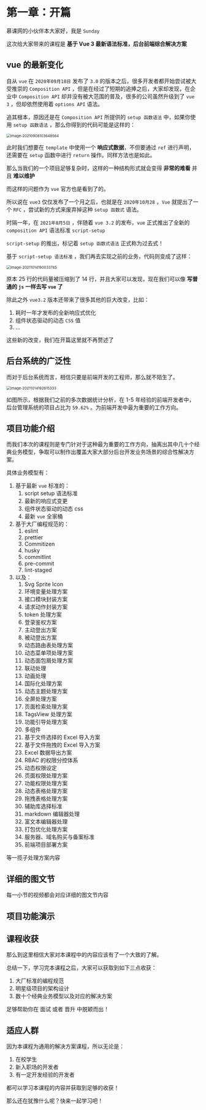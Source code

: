 # 第一章：开篇



慕课网的小伙伴本大家好，我是 `Sunday`

这次给大家带来的课程是 **基于 Vue 3 最新语法标准，后台前端综合解决方案**

## vue 的最新变化

自从 `vue` 在 `2020年09月18日` 发布了 `3.0` 的版本之后，很多开发者都开始尝试被大受推崇的 `Composition API` ，但是在经过了短期的追捧之后，大家却发现，在企业中 `Composition API` 却并没有被大范围的普及，很多的公司虽然升级到了 `vue 3` ，但却依然使用着 `options API` 语法。

追其根本，原因还是在 `Composition API` 所提供的 `setup 函数语法` 中，如果你使用 `setup 函数语法` ，那么你得到的代码可能是这样的：

<img src="第三章：项目架构之搭建登录架 构解决方案与实现.assets/image-20210908103648564.png" alt="image-20210908103648564" style="zoom:67%;" />

此时我们想要在 `template` 中使用一个 **响应式数据**，不但要通过 `ref` 进行声明，还需要在 `setup` 函数中进行 `return` 操作。同样方法也是如此。

那么当我们的一个项目足够复杂时，这样的一种结构形式就会变得 **非常的难看** 并且 **难以维护**

而这样的问题作为 `vue` 官方也是看到了的。

所以说在 `vue3` 仅仅发布了一个月之后，也就是在 `2020年10月28` ，`Vue` 就提出了一个 `RFC` ，尝试新的方式来废弃掉这种 `setup 函数式` 语法。

时隔一年，在 `2021年8月5日` ，伴随着 `vue 3.2` 的发布，`vue` 正式推出了全新的 `composition API` 语法标准 `script-setup` 

`script-setup` 的推出，标记着 `setup 函数式语法` 正式称为过去式！

基于 `script-setup 语法标准` ，我们再去实现之前的业务，代码则变成了这样：

<img src="第一章：开篇.assets/image-20211014190033745.png" alt="image-20211014190033745" style="zoom:67%;" />

原本 25 行的代码量被压缩到了 14 行，并且大家可以发现，现在我们可以像 **写普通的 `js` 一样去写 `vue` 了** 

除此之外 `vue3.2` 版本还带来了很多其他的巨大改变，比如：

1. 耗时一年才发布的全新响应式优化
2. 组件状态驱动的动态 `CSS` 值
3. ...

这些新的改变，我们在开篇这里就不再赘述了

## 后台系统的广泛性

而对于后台系统而言，相信只要是前端开发的工程师，那么就不陌生了。

<img src="第一章：开篇.assets/image-20211014192615333.png" alt="image-20211014192615333" style="zoom:67%;" />

如图所示，根据我们之前的多次数据统计分析，在 1-5 年经验的前端开发者中，后台管理系统的项目占比为 `59.62%` 。为前端开发中最为重要的工作方向。

## 项目功能介绍

而我们本次的课程则是专门针对于这种最为重要的工作方向，抽离出其中几十个经典业务模型，争取可以制作出覆盖大家大部分后台开发业务场景的综合性解决方案。

具体业务模型有：

1. 基于最新 `vue` 标准的：
   1. script setup 语法标准
   2. 最新的响应式变更
   3. 组件状态驱动的动态 css
   4. 最新 `vue` 全家桶
2. 基于大厂编程规范的：
   1. eslint
   2. prettier
   3. Commitizen
   4. husky
   5. commitlint
   6. pre-commit
   7. lint-staged
3. 以及：
   1. Svg Sprite Icon
   2. 环境变量处理方案
   3. 接口模块封装方案
   4. 请求动作封装方案
   5. token 处理方案
   6. 登录鉴权方案
   7. 主动登出方案
   8. 被动登出方案
   9. 动态路由表处理方案
   10. 动态菜单项处理方案
   11. 动态面包屑处理方案
   12. 联动处理
   13. 动画处理
   14. 国际化处理方案
   15. 动态主题处理方案
   16. 全屏处理方案
   17. 页面检索处理方案
   18. TagsView 处理方案
   19. 功能引导处理方案
   20. 多组件
   21. 基于文件选择的 Excel 导入方案
   22. 基于文件拖拽的 Excel 导入方案
   23. Excel 数据导出方案
   24. RBAC 的权限分控体系
   25. 动态权限设定
   26. 页面权限处理方案
   27. 功能权限处理方案
   28. 动态表格处理方案
   29. 拖拽表格处理方案
   30. 辅助库选择标准
   31. markdown 编辑器处理
   32. 富文本编辑器处理
   33. 打包优化处理方案
   34. 服务器、域名购买与备案标准
   36. 前端项目部署方案

等一揽子处理方案内容

## 详细的图文节

每一小节的视频都会对应详细的图文节内容

## 项目功能演示



## 课程收获

那么到这里相信大家对本课程中的内容应该有了一个大致的了解。

总结一下，学习完本课程之后，大家可以获取到如下三点收获：

1. 大厂标准的编程规范
2. 明星级项目的架构设计
3. 数十个经典业务模型以及对应的解决方案

足够帮助你在 面试 或者 晋升 中脱颖而出！

## 适应人群

因为本课程为通用的解决方案课程，所以无论是：

1. 在校学生
2. 新入职场的开发者
3. 有一定开发经验的开发者

都可以学习本课程的内容并获取到足够的收获！



那么还在犹豫什么呢？快来一起学习吧！



